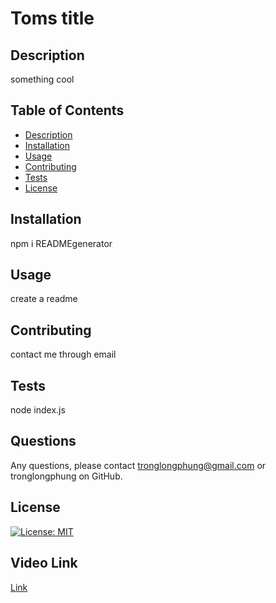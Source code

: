 # Toms title

## Description

something cool

## Table of Contents

- [Description](#description)
- [Installation](#installation)
- [Usage](#usage)
- [Contributing](#contributing)
- [Tests](#tests)
- [License](#license)

## Installation

npm i READMEgenerator

## Usage

create a readme

## Contributing

contact me through email

## Tests

node index.js

## Questions

Any questions, please contact tronglongphung@gmail.com or tronglongphung on GitHub.

## License

[![License: MIT](https://img.shields.io/badge/License-MIT-yellow.svg)](https://opensource.org/licenses/MIT)

## Video Link

[Link](https://drive.google.com/file/d/17YTl6oCAd4zSzExtF5e1U9eg5vCPhM98/view)
